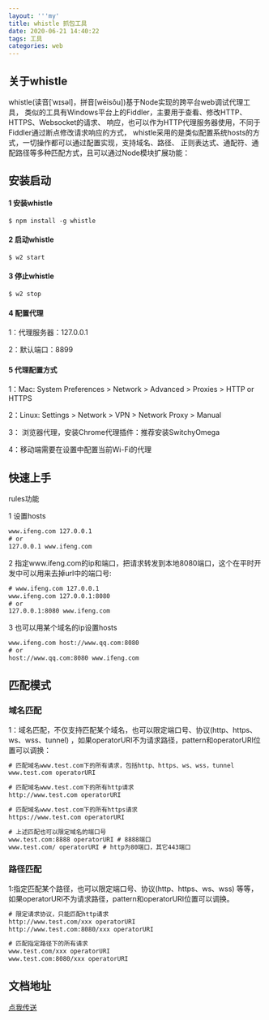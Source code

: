 ```yaml
---
layout: '''my' 
title: whistle 抓包工具 
date: 2020-06-21 14:40:22 
tags: 工具
categories: web
---
```


## 关于whistle

whistle(读音[ˈwɪsəl]，拼音[wēisǒu])基于Node实现的跨平台web调试代理工具，
类似的工具有Windows平台上的Fiddler，主要用于查看、修改HTTP、HTTPS、Websocket的请求、
响应，也可以作为HTTP代理服务器使用，不同于Fiddler通过断点修改请求响应的方式，
whistle采用的是类似配置系统hosts的方式，一切操作都可以通过配置实现，支持域名、路径、
正则表达式、通配符、通配路径等多种匹配方式，且可以通过Node模块扩展功能：

## 安装启动

#### 1 安装whistle

`$ npm install -g whistle`

#### 2 启动whistle

`$ w2 start`

#### 3 停止whistle

`$ w2 stop`

#### 4 配置代理

1：代理服务器：127.0.0.1

2：默认端口：8899

#### 5 代理配置方式

1：Mac: System Preferences > Network > Advanced > Proxies > HTTP or HTTPS

2：Linux: Settings > Network > VPN > Network Proxy > Manual

3： 浏览器代理，安装Chrome代理插件：推荐安装SwitchyOmega

4：移动端需要在设置中配置当前Wi-Fi的代理

## 快速上手

rules功能

1 设置hosts

```html
www.ifeng.com 127.0.0.1
# or
127.0.0.1 www.ifeng.com
```

2 指定www.ifeng.com的ip和端口，把请求转发到本地8080端口，这个在平时开发中可以用来去掉url中的端口号:

```html
# www.ifeng.com 127.0.0.1
www.ifeng.com 127.0.0.1:8080
# or
127.0.0.1:8080 www.ifeng.com
```

3 也可以用某个域名的ip设置hosts

```html
www.ifeng.com host://www.qq.com:8080
# or
host://www.qq.com:8080 www.ifeng.com
```

## 匹配模式

### 域名匹配

1：域名匹配，不仅支持匹配某个域名，也可以限定端口号、协议(http、https、ws、wss、tunnel)
，如果operatorURI不为请求路径，pattern和operatorURI位置可以调换：

```html
# 匹配域名www.test.com下的所有请求，包括http、https、ws、wss，tunnel
www.test.com operatorURI

# 匹配域名www.test.com下的所有http请求
http://www.test.com operatorURI

# 匹配域名www.test.com下的所有https请求
https://www.test.com operatorURI

# 上述匹配也可以限定域名的端口号
www.test.com:8888 operatorURI # 8888端口
www.test.com/ operatorURI # http为80端口，其它443端口
```

### 路径匹配

1:指定匹配某个路径，也可以限定端口号、协议(http、https、ws、wss)
等等，如果operatorURI不为请求路径，pattern和operatorURI位置可以调换。

```html
# 限定请求协议，只能匹配http请求
http://www.test.com/xxx operatorURI
http://www.test.com:8080/xxx operatorURI

# 匹配指定路径下的所有请求
www.test.com/xxx operatorURI
www.test.com:8080/xxx operatorURI
```

## 文档地址

[点我传送](http://wproxy.org/whistle/webui/)